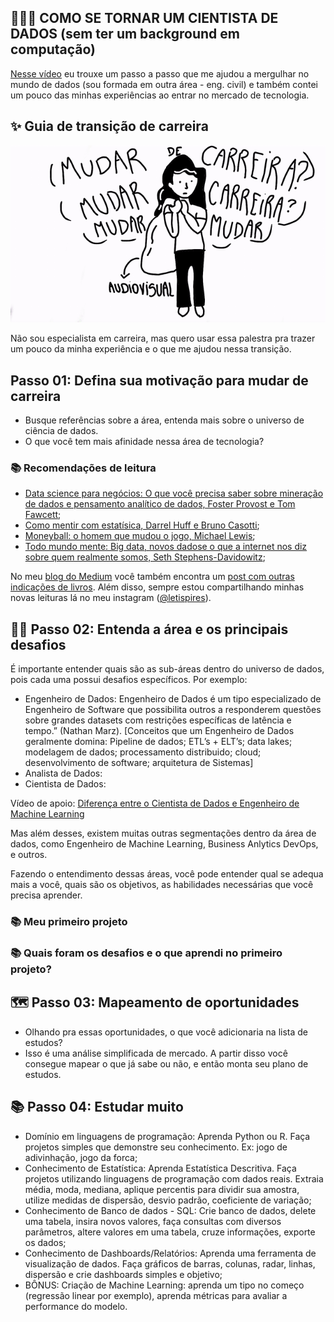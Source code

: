 
<h2 align="left">
  👩🏻‍💻 COMO SE TORNAR UM CIENTISTA DE DADOS (sem ter um background em computação)
</h2>

[Nesse vídeo](https://youtu.be/3zjOLUNBFeY) eu trouxe um passo a passo que me ajudou a mergulhar no mundo de dados (sou formada em outra área - eng. civil) e também contei um pouco das minhas experiências ao entrar no mercado de tecnologia.





## ✨ Guia de transição de carreira
<p align="left">
  <img src="https://github.com/letpires/HowToBecomeDataScientist/blob/main/mudar_de_carreira.gif" >
</p>

Não sou especialista em carreira, mas quero usar essa palestra pra trazer um pouco da minha experiência e o que me ajudou nessa transição.

## Passo 01: Defina sua motivação para mudar de carreira

- Busque referências sobre a área, entenda mais sobre o universo de ciência de dados.
- O que você tem mais afinidade nessa área de tecnologia?

### 📚 Recomendações de leitura

- [Data science para negócios: O que você precisa saber sobre mineração de dados e pensamento analítico de dados, Foster Provost e Tom Fawcett](https://www.amazon.com.br/Data-Science-para-neg%C3%B3cios-Fawcett/dp/8576089726);
- [Como mentir com estatísica, Darrel Huff e Bruno Casotti](https://www.amazon.com.br/Como-Mentir-Estat%C3%ADstica-Darrell-Huff/dp/858057952X/ref=sr_1_1_sspa?__mk_pt_BR=%C3%85M%C3%85%C5%BD%C3%95%C3%91&crid=1FFRN8AK6BPZH&keywords=como+mentir+com+estat%C3%ADstica&qid=1668023837&qu=eyJxc2MiOiIxLjgzIiwicXNhIjoiMS42OCIsInFzcCI6IjEuNTIifQ%3D%3D&s=books&sprefix=como+mentir+com+estatistic%2Cstripbooks%2C201&sr=1-1-spons&psc=1);
- [Moneyball: o homem que mudou o jogo, Michael Lewis](https://www.amazon.com.br/Moneyball-homem-que-mudou-jogo-ebook/dp/B0108JNHX4/ref=sr_1_2?__mk_pt_BR=%C3%85M%C3%85%C5%BD%C3%95%C3%91&crid=1Y4OAKXBW6P4I&keywords=moneyball&qid=1668024072&qu=eyJxc2MiOiIxLjY1IiwicXNhIjoiMS42NSIsInFzcCI6IjEuNTgifQ%3D%3D&s=books&sprefix=moneyball%2Cstripbooks%2C201&sr=1-2);
- [Todo mundo mente: Big data, novos dadose o que a internet nos diz sobre quem realmente somos, Seth Stephens-Davidowitz](https://www.amazon.com.br/Todo-mundo-mente-Seth-Stephens-Davidowitz/dp/8550802174/ref=sr_1_3?__mk_pt_BR=%C3%85M%C3%85%C5%BD%C3%95%C3%91&crid=4CUGT8XH75L1&keywords=todo+mundo+mente&qid=1668024110&qu=eyJxc2MiOiIxLjAxIiwicXNhIjoiMC43NyIsInFzcCI6IjAuODAifQ%3D%3D&s=books&sprefix=todo+mundo+ment%2Cstripbooks%2C195&sr=1-3);

No meu [blog do Medium](https://medium.com/leti-pires) você também encontra um [post com outras indicações de livros](https://medium.com/leti-pires/6-livros-sobre-ci%C3%AAncia-de-dados-n%C3%A3o-t%C3%A9cnicos-6074e270daff). Além disso, sempre estou compartilhando minhas novas leituras lá no meu instagram ([@letispires](https://www.instagram.com/letispires/)).

## 🕵️‍♀️ Passo 02: Entenda a área e os principais desafios

É importante entender quais são as sub-áreas dentro do universo de dados, pois cada uma possui desafios específicos. Por exemplo:
- Engenheiro de Dados: Engenheiro de Dados é um tipo especializado de Engenheiro de Software que possibilita outros a responderem questões sobre grandes datasets com restrições específicas de latência e tempo.” (Nathan Marz). [Conceitos que um Engenheiro de Dados geralmente domina: Pipeline de dados; ETL’s + ELT’s; data lakes; modelagem de dados; processamento distribuido; cloud; desenvolvimento de software; arquitetura de Sistemas]
- Analista de Dados:
- Cientista de Dados:

Vídeo de apoio: [Diferença entre o Cientista de Dados e Engenheiro de Machine Learning](https://www.youtube.com/watch?v=2cNQZP2ARXo&ab_channel=Let%C3%ADciaPires)

Mas além desses, existem muitas outras segmentações dentro da área de dados, como Engenheiro de Machine Learning, Business Anlytics DevOps, e outros.

Fazendo o entendimento dessas áreas, você pode entender qual se adequa mais a você, quais são os objetivos, as habilidades necessárias que você precisa aprender.

### 📚 Meu primeiro projeto

### 📚 Quais foram os desafios e o que aprendi no primeiro projeto?

## 🗺 Passo 03: Mapeamento de oportunidades
- Olhando pra essas oportunidades, o que você adicionaria na lista de estudos?
- Isso é uma análise simplificada de mercado. A partir disso você consegue mapear o que já sabe ou não, e então monta seu plano de estudos.

## 📚 Passo 04: Estudar muito

- Domínio em linguagens de programação: Aprenda Python ou R. Faça projetos simples que demonstre seu conhecimento. Ex: jogo de adivinhação, jogo da forca;
- Conhecimento de Estatística: Aprenda Estatística Descritiva. Faça projetos utilizando linguagens de programação com dados reais. Extraia média, moda, mediana, aplique percentis para dividir sua amostra, utilize medidas de dispersão, desvio padrão, coeficiente de variação;
- Conhecimento de Banco de dados - SQL: Crie banco de dados, delete uma tabela, insira novos valores, faça consultas com diversos parâmetros, altere valores em uma tabela, cruze informações, exporte os dados;
- Conhecimento de Dashboards/Relatórios: Aprenda uma ferramenta de visualização de dados. Faça gráficos de barras, colunas, radar, linhas, dispersão e crie dashboards simples e objetivo;
- BÔNUS: Criação de Machine Learning: aprenda um tipo no começo (regressão linear por exemplo), aprenda métricas para avaliar a performance do modelo.
